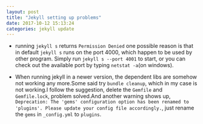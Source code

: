 ```yaml
---
layout: post
title: "Jekyll setting up problems"
date: 2017-10-12 15:13:24
categories: jekyll update
---
```

- running `jekyll s` returns `Permission Denied`
one possible reason is that in default `jekyll s` runs on the port 4000, which happen to be used by other program. Simply run `jekyll s --port 4001` to start,
or you can check out the available port by typing `netstat -a`(on windows).

- When running jekyll in a newer version, the dependent libs are somehow not working any more.Some said try `bundle cleanup`, which in my case is not working.I follow the suggestion, delete the `Gemfile` and `Gemfile.lock`, problem solved.And another warning shows up, `Deprecation: The 'gems' configuration option has been renamed to 'plugins'. Please update your config file accordingly.`, just rename the `gems` in `_config.yml` to `plugins`.
